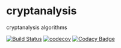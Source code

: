 # cryptanalysis
cryptanalysis algorithms 

[![Build Status](https://travis-ci.org/dev-11/cryptanalysis.svg?branch=master)](https://travis-ci.org/dev-11/cryptanalysis)
[![codecov](https://codecov.io/gh/dev-11/cryptanalysis/branch/master/graph/badge.svg)](https://codecov.io/gh/dev-11/cryptanalysis)
[![Codacy Badge](https://api.codacy.com/project/badge/Grade/ec02a3e3aa1446ed98a0309fa37d39bd)](https://www.codacy.com/manual/dev-11/cryptanalysis?utm_source=github.com&amp;utm_medium=referral&amp;utm_content=dev-11/cryptanalysis&amp;utm_campaign=Badge_Grade)
